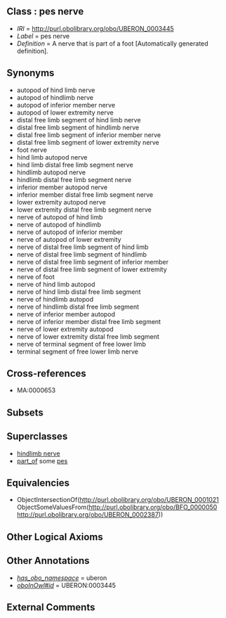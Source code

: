 
## Class : pes nerve

 * *IRI* = http://purl.obolibrary.org/obo/UBERON_0003445
 * *Label* = pes nerve
 * *Definition* = A nerve that is part of a foot [Automatically generated definition].

## Synonyms

 * autopod of hind limb nerve
 * autopod of hindlimb nerve
 * autopod of inferior member nerve
 * autopod of lower extremity nerve
 * distal free limb segment of hind limb nerve
 * distal free limb segment of hindlimb nerve
 * distal free limb segment of inferior member nerve
 * distal free limb segment of lower extremity nerve
 * foot nerve
 * hind limb autopod nerve
 * hind limb distal free limb segment nerve
 * hindlimb autopod nerve
 * hindlimb distal free limb segment nerve
 * inferior member autopod nerve
 * inferior member distal free limb segment nerve
 * lower extremity autopod nerve
 * lower extremity distal free limb segment nerve
 * nerve of autopod of hind limb
 * nerve of autopod of hindlimb
 * nerve of autopod of inferior member
 * nerve of autopod of lower extremity
 * nerve of distal free limb segment of hind limb
 * nerve of distal free limb segment of hindlimb
 * nerve of distal free limb segment of inferior member
 * nerve of distal free limb segment of lower extremity
 * nerve of foot
 * nerve of hind limb autopod
 * nerve of hind limb distal free limb segment
 * nerve of hindlimb autopod
 * nerve of hindlimb distal free limb segment
 * nerve of inferior member autopod
 * nerve of inferior member distal free limb segment
 * nerve of lower extremity autopod
 * nerve of lower extremity distal free limb segment
 * nerve of terminal segment of free lower limb
 * terminal segment of free lower limb nerve

## Cross-references

 * MA:0000653

## Subsets


## Superclasses

 * [hindlimb nerve](../../UBERON/42/UBERON_0003442.md)
 * [part_of](../../BFO/50/BFO_0000050.md) some [pes](../../UBERON/87/UBERON_0002387.md)

## Equivalencies

 * ObjectIntersectionOf(<http://purl.obolibrary.org/obo/UBERON_0001021> ObjectSomeValuesFrom(<http://purl.obolibrary.org/obo/BFO_0000050> <http://purl.obolibrary.org/obo/UBERON_0002387>))

## Other Logical Axioms


## Other Annotations

 * *[has_obo_namespace](../../ce/oboInOwl#hasOBONamespace.md)* = uberon
 * *[oboInOwl#id](../../id/oboInOwl#id.md)* = UBERON:0003445

## External Comments

